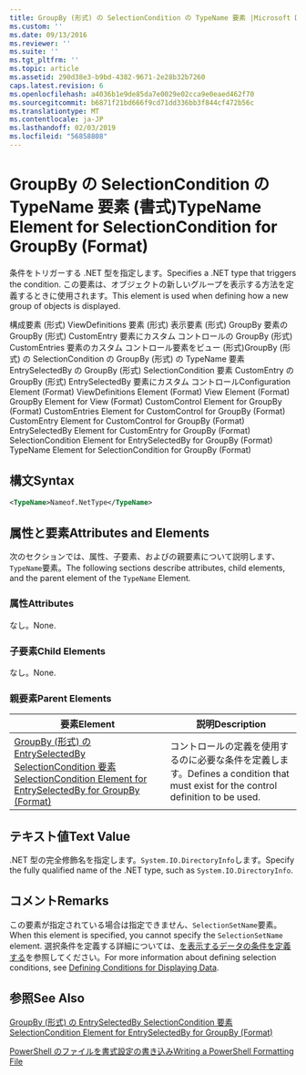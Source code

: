 ```yaml
---
title: GroupBy (形式) の SelectionCondition の TypeName 要素 |Microsoft Docs
ms.custom: ''
ms.date: 09/13/2016
ms.reviewer: ''
ms.suite: ''
ms.tgt_pltfrm: ''
ms.topic: article
ms.assetid: 290d38e3-b9bd-4382-9671-2e28b32b7260
caps.latest.revision: 6
ms.openlocfilehash: a4036b1e9de85da7e0029e02cca9e0eaed462f70
ms.sourcegitcommit: b6871f21bd666f9cd71dd336bb3f844cf472b56c
ms.translationtype: MT
ms.contentlocale: ja-JP
ms.lasthandoff: 02/03/2019
ms.locfileid: "56858808"
---
```

# <a name="typename-element-for-selectioncondition-for-groupby-format"></a><span data-ttu-id="62e89-102">GroupBy の SelectionCondition の TypeName 要素 (書式)</span><span class="sxs-lookup"><span data-stu-id="62e89-102">TypeName Element for SelectionCondition for GroupBy (Format)</span></span>

<span data-ttu-id="62e89-103">条件をトリガーする .NET 型を指定します。</span><span class="sxs-lookup"><span data-stu-id="62e89-103">Specifies a .NET type that triggers the condition.</span></span> <span data-ttu-id="62e89-104">この要素は、オブジェクトの新しいグループを表示する方法を定義するときに使用されます。</span><span class="sxs-lookup"><span data-stu-id="62e89-104">This element is used when defining how a new group of objects is displayed.</span></span>

<span data-ttu-id="62e89-105">構成要素 (形式) ViewDefinitions 要素 (形式) 表示要素 (形式) GroupBy 要素の GroupBy (形式) CustomEntry 要素にカスタム コントロールの GroupBy (形式) CustomEntries 要素のカスタム コントロール要素をビュー (形式)GroupBy (形式) の SelectionCondition の GroupBy (形式) の TypeName 要素 EntrySelectedBy の GroupBy (形式) SelectionCondition 要素 CustomEntry の GroupBy (形式) EntrySelectedBy 要素にカスタム コントロール</span><span class="sxs-lookup"><span data-stu-id="62e89-105">Configuration Element (Format) ViewDefinitions Element (Format) View Element (Format) GroupBy Element for View (Format) CustomControl Element for GroupBy (Format) CustomEntries Element for CustomControl for GroupBy (Format) CustomEntry Element for CustomControl for GroupBy (Format) EntrySelectedBy Element for CustomEntry for GroupBy (Format) SelectionCondition Element for EntrySelectedBy for GroupBy (Format) TypeName Element for SelectionCondition for GroupBy  (Format)</span></span>

## <a name="syntax"></a><span data-ttu-id="62e89-106">構文</span><span class="sxs-lookup"><span data-stu-id="62e89-106">Syntax</span></span>

```xml
<TypeName>Nameof.NetType</TypeName>

```

## <a name="attributes-and-elements"></a><span data-ttu-id="62e89-107">属性と要素</span><span class="sxs-lookup"><span data-stu-id="62e89-107">Attributes and Elements</span></span>

<span data-ttu-id="62e89-108">次のセクションでは、属性、子要素、およびの親要素について説明します、`TypeName`要素。</span><span class="sxs-lookup"><span data-stu-id="62e89-108">The following sections describe attributes, child elements, and the parent element of the `TypeName` Element.</span></span>

### <a name="attributes"></a><span data-ttu-id="62e89-109">属性</span><span class="sxs-lookup"><span data-stu-id="62e89-109">Attributes</span></span>

<span data-ttu-id="62e89-110">なし。</span><span class="sxs-lookup"><span data-stu-id="62e89-110">None.</span></span>

### <a name="child-elements"></a><span data-ttu-id="62e89-111">子要素</span><span class="sxs-lookup"><span data-stu-id="62e89-111">Child Elements</span></span>

<span data-ttu-id="62e89-112">なし。</span><span class="sxs-lookup"><span data-stu-id="62e89-112">None.</span></span>

### <a name="parent-elements"></a><span data-ttu-id="62e89-113">親要素</span><span class="sxs-lookup"><span data-stu-id="62e89-113">Parent Elements</span></span>

|<span data-ttu-id="62e89-114">要素</span><span class="sxs-lookup"><span data-stu-id="62e89-114">Element</span></span>|<span data-ttu-id="62e89-115">説明</span><span class="sxs-lookup"><span data-stu-id="62e89-115">Description</span></span>|
|-------------|-----------------|
|[<span data-ttu-id="62e89-116">GroupBy (形式) の EntrySelectedBy SelectionCondition 要素</span><span class="sxs-lookup"><span data-stu-id="62e89-116">SelectionCondition Element for EntrySelectedBy for GroupBy (Format)</span></span>](./selectioncondition-element-for-entryselectedby-for-groupby-format.md)|<span data-ttu-id="62e89-117">コントロールの定義を使用するのに必要な条件を定義します。</span><span class="sxs-lookup"><span data-stu-id="62e89-117">Defines a condition that must exist for the control definition to be used.</span></span>|

## <a name="text-value"></a><span data-ttu-id="62e89-118">テキスト値</span><span class="sxs-lookup"><span data-stu-id="62e89-118">Text Value</span></span>

<span data-ttu-id="62e89-119">.NET 型の完全修飾名を指定します。`System.IO.DirectoryInfo`します。</span><span class="sxs-lookup"><span data-stu-id="62e89-119">Specify the fully qualified name of the .NET type, such as `System.IO.DirectoryInfo`.</span></span>

## <a name="remarks"></a><span data-ttu-id="62e89-120">コメント</span><span class="sxs-lookup"><span data-stu-id="62e89-120">Remarks</span></span>

<span data-ttu-id="62e89-121">この要素が指定されている場合は指定できません、`SelectionSetName`要素。</span><span class="sxs-lookup"><span data-stu-id="62e89-121">When this element is specified, you cannot specify the `SelectionSetName` element.</span></span> <span data-ttu-id="62e89-122">選択条件を定義する詳細については、[を表示するデータの条件を定義する](./defining-conditions-for-displaying-data.md)を参照してください。</span><span class="sxs-lookup"><span data-stu-id="62e89-122">For more information about defining selection conditions, see [Defining Conditions for Displaying Data](./defining-conditions-for-displaying-data.md).</span></span>

## <a name="see-also"></a><span data-ttu-id="62e89-123">参照</span><span class="sxs-lookup"><span data-stu-id="62e89-123">See Also</span></span>

[<span data-ttu-id="62e89-124">GroupBy (形式) の EntrySelectedBy SelectionCondition 要素</span><span class="sxs-lookup"><span data-stu-id="62e89-124">SelectionCondition Element for EntrySelectedBy for GroupBy (Format)</span></span>](./selectioncondition-element-for-entryselectedby-for-groupby-format.md)

[<span data-ttu-id="62e89-125">PowerShell のファイルを書式設定の書き込み</span><span class="sxs-lookup"><span data-stu-id="62e89-125">Writing a PowerShell Formatting File</span></span>](./writing-a-powershell-formatting-file.md)
